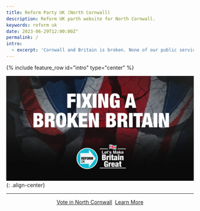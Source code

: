 ```yaml
---
title: Reform Party UK (North Cornwall)
description: Reform UK parth website for North Cornwall.
keywords: reform uk
date: 2023-06-29T12:00:00Z"
permalink: /
intro:
  - excerpt: 'Cornwall and Britain is broken. None of our public services work any more. In 2023, we have the highest taxes in 70 years and yet public services continue to get **worse** by the day.'
---
```


{% include feature_row id="intro" type="center" %}

[![ fixing broken Britain](/assets/images/home/fixing-a-broken-britain-1600x900.jpg)](https://assets.nationbuilder.com/reformuk/pages/19/attachments/original/1672927299/Reform_UK_Prospects_2023.pdf){: .align-center}

***

<div style="text-align:center;">
    <a href="#" class="btn btn--success btn--x-large">Vote in North Cornwall</a>&nbsp;
    <a href="/policies" class="btn btn--info btn--x-large">Learn More</a>
</div>
